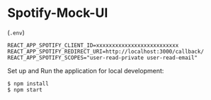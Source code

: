 # Spotify-Mock-UI

(`.env`)

```
REACT_APP_SPOTIFY_CLIENT_ID=xxxxxxxxxxxxxxxxxxxxxxxxxx
REACT_APP_SPOTIFY_REDIRECT_URI=http://localhost:3000/callback/
REACT_APP_SPOTIFY_SCOPES="user-read-private user-read-email"
```

Set up and Run the application for local development:

```
$ npm install 
$ npm start
```
